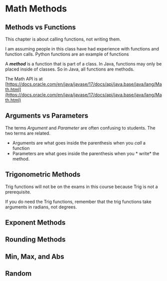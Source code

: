 # Math Methods

## Methods vs Functions

This chapter is about calling functions, not writing them.

I am assuming people in this class have had experience with functions and function calls.  Python functions are an example of functions

A ***method*** is a function that is part of a class.  In Java, functions may only be placed inside of classes.  So in Java, all functions are methods.

The Math API is at [https://docs.oracle.com/en/java/javase/17/docs/api/java.base/java/lang/Math.html](https://docs.oracle.com/en/java/javase/17/docs/api/java.base/java/lang/Math.html)

## Arguments vs Parameters

The terms *Argument* and *Parameter* are often confusing to students.  The two terms are related.

* Arguments are what goes inside the parenthesis when you *call* a function
* Parameters are what goes inside the parenthesis when you * write* the method.

## Trigonometric Methods

Trig functions will not be on the exams in this course because Trig is not a prerequisite.  

If you do need the Trig functions, remember that the trig functions take arguments in radians, not degrees.

## Exponent Methods

## Rounding Methods

## Min, Max, and Abs

## Random 


